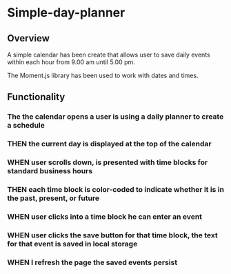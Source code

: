 # Simple-day-planner

## Overview

A simple calendar has been create that allows user to save daily events within each hour from  9.00 am until  5.00 pm.

The Moment.js library has been used to  work  with dates and times.

## Functionality

### The the calendar opens a user is using a daily planner to create a schedule

### THEN the current day is displayed at the top of the calendar


### WHEN user scrolls down, is presented with time blocks for standard business hours


### THEN each time block is color-coded to indicate whether it is in the past, present, or future


### WHEN user clicks into a time block he can enter an event


### WHEN user clicks the save button for that time block, the text for that event is saved in local storage

### WHEN I refresh the page the saved events persist

